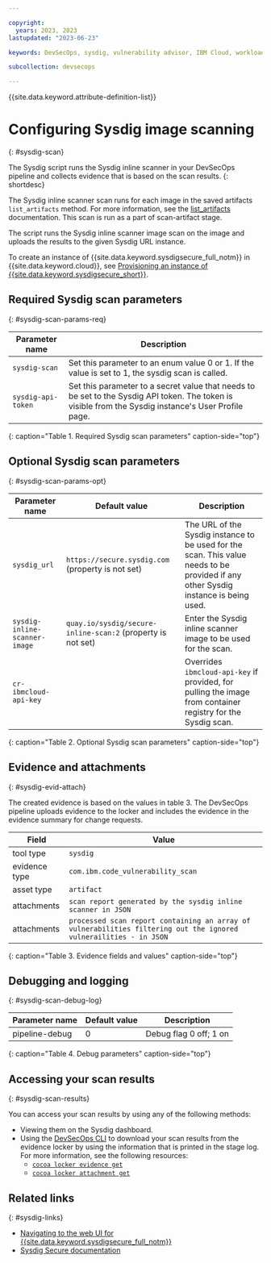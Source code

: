 ```yaml
---

copyright: 
  years: 2023, 2023
lastupdated: "2023-06-23"

keywords: DevSecOps, sysdig, vulnerability advisor, IBM Cloud, workload protection

subcollection: devsecops

---
```


{{site.data.keyword.attribute-definition-list}}

# Configuring Sysdig image scanning
{: #sysdig-scan}

The Sysdig script runs the Sysdig inline scanner in your DevSecOps pipeline and collects evidence that is based on the scan results.
{: shortdesc}

The Sysdig inline scanner scan runs for each image in the saved artifacts `list_artifacts` method. For more information, see the [list_artifacts](/docs/devsecops?topic=devsecops-devsecops-pipelinectl##list_artifacts) documentation. This scan is run as a part of scan-artifact stage.

The script runs the Sysdig inline scanner image scan on the image and uploads the results to the given Sysdig URL instance. 

To create an instance of {{site.data.keyword.sysdigsecure_full_notm}} in {{site.data.keyword.cloud}}, see [Provisioning an instance of {{site.data.keyword.sysdigsecure_short}}](/docs/workload-protection?topic=workload-protection-provision).

## Required Sysdig scan parameters
{: #sysdig-scan-params-req}

| Parameter name | Description |
|-|-|
| `sysdig-scan` |  Set this parameter to an enum value 0 or 1. If the value is set to 1, the sysdig scan is called. |
| `sysdig-api-token` | Set this parameter to a secret value that needs to be set to the Sysdig API token. The token is visible from the Sysdig instance's User Profile page. |
{: caption="Table 1. Required Sysdig scan parameters" caption-side="top"}

## Optional Sysdig scan parameters
{: #sysdig-scan-params-opt}

| Parameter name | Default value | Description |
|-|-|-|
| `sysdig_url` | `https://secure.sysdig.com` (property is not set)| The URL of the Sysdig instance to be used for the scan. This value needs to be provided if any other Sysdig instance is being used. |
| `sysdig-inline-scanner-image` | `quay.io/sysdig/secure-inline-scan:2` (property is not set)| Enter the Sysdig inline scanner image to be used for the scan.|
| `cr-ibmcloud-api-key` | | Overrides `ibmcloud-api-key` if provided, for pulling the image from container registry for the Sysdig scan.|
{: caption="Table 2. Optional Sysdig scan parameters" caption-side="top"}

## Evidence and attachments
{: #sysdig-evid-attach}

The created evidence is based on the values in table 3. The DevSecOps pipeline uploads evidence to the locker and includes the evidence in the evidence summary for change requests.

| Field | Value | 
| ----- | ----- |
| tool type     | `sysdig` |
| evidence type | `com.ibm.code_vulnerability_scan` |
| asset type    | `artifact` |
| attachments   | `scan report generated by the sysdig inline scanner in JSON` |
| attachments   | `processed scan report containing an array of vulnerabilities filtering out the ignored vulnerailities - in JSON` |
{: caption="Table 3. Evidence fields and values" caption-side="top"}

## Debugging and logging
{: #sysdig-scan-debug-log}

| Parameter name | Default value | Description |
|-|-|-|
| pipeline-debug | 0 | Debug flag 0 off; 1 on | 
{: caption="Table 4. Debug parameters" caption-side="top"}

## Accessing your scan results
{: #sysdig-scan-results}

You can access your scan results by using any of the following methods:

- Viewing them on the Sysdig dashboard.
- Using the [DevSecOps CLI](/docs/devsecops?topic=devsecops-cd-devsecops-cli) to download your scan results from the evidence locker by using the information that is printed in the stage log. For more information, see the following resources:
   - [`cocoa locker evidence get`](/docs/devsecops?topic=devsecops-cd-devsecops-cli#locker-evidence-get)
   - [`cocoa locker attachment get`](/docs/devsecops?topic=devsecops-cd-devsecops-cli#locker-attachment-get)

## Related links
{: #sysdig-links}

   - [Navigating to the web UI for {{site.data.keyword.sysdigsecure_full_notm}}](/docs/workload-protection?topic=workload-protection-launch)
   - [Sysdig Secure documentation](/docs/workload-protection?topic=workload-protection-sysdig_doc)
